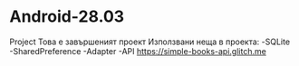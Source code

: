 # Android-28.03
Project
Това е завършеният проект
Използвани неща в проекта:
-SQLite
-SharedPreference
-Adapter
-API https://simple-books-api.glitch.me

